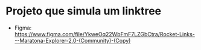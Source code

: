 # Projeto que simula um linktree

* Figma: https://www.figma.com/file/YkweOq22WbFmF7LZGbCtra/Rocket-Links---Maratona-Explorer-2.0-(Community)-(Copy)